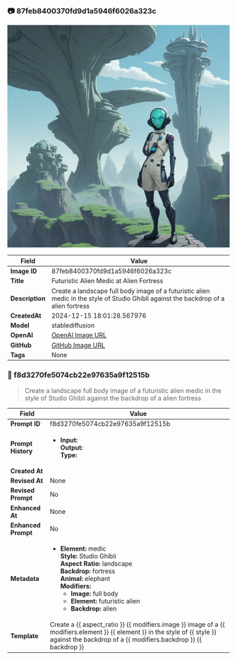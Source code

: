 

### 📷 87feb8400370fd9d1a5946f6026a323c 


![data.id](./87feb8400370fd9d1a5946f6026a323c.jpg)


| Field          | Value                                                                                                                     |
|----------------|---------------------------------------------------------------------------------------------------------------------------|
| **Image ID**             | 87feb8400370fd9d1a5946f6026a323c                                                                                                             |
| **Title**           | Futuristic Alien Medic at Alien Fortress                                                                                                       |
| **Description**           | Create a landscape full body image of a futuristic alien medic in the style of Studio Ghibli against the backdrop of a alien fortress                                                                                                       |
| **CreatedAt**        | 2024-12-15 18:01:28.567976                                                                                                        |
| **Model**        | stablediffusion                                                                                                        |
| **OpenAI**         | [OpenAI Image URL](http://192.168.1.85:8081/generated-images/b644050169027.png)                                                                                |
| **GitHub**         | [GitHub Image URL](https://raw.githubusercontent.com/Caneta-Silva/studio-ghibli/refs/heads/main/images/87feb8400370fd9d1a5946f6026a323c/87feb8400370fd9d1a5946f6026a323c.jpg)                                                                                |
| **Tags**       | None                                                                                                                   |

### 📜 f8d3270fe5074cb22e97635a9f12515b

> Create a landscape full body image of a futuristic alien medic in the style of Studio Ghibli against the backdrop of a alien fortress

| Field          | Value                                                                                                                                                                      |
|----------------|----------------------------------------------------------------------------------------------------------------------------------------------------------------------------|
| **Prompt ID**  | f8d3270fe5074cb22e97635a9f12515b                                                                                                                                                            |
| **Prompt History** | <ul><li>**Input:**  <br> **Output:**  <br> **Type:** </li></ul> |
| **Created At** |                                                                                                                                                    |
| **Revised At** | None                                                                                                                                                   |
| **Revised Prompt** | No                                                                                                                                                                      |
| **Enhanced At** | None                                                                                                                                                  |
| **Enhanced Prompt** | No                                                                                                                                                                    |
| **Metadata**   | <ul><li>**Element:** medic <br> **Style:** Studio Ghibli <br> **Aspect Ratio:** landscape <br> **Backdrop:** fortress <br> **Animal:** elephant <br> **Modifiers:**<ul><li>**Image:** full body</li><li>**Element:** futuristic alien</li><li>**Backdrop:** alien</li></ul></li></ul> |
| **Template**   | Create a {{ aspect_ratio }} {{ modifiers.image }} image of a {{ modifiers.element }} {{ element }} in the style of {{ style }} against the backdrop of a {{ modifiers.backdrop }} {{ backdrop }}                                                                                                                                           |



